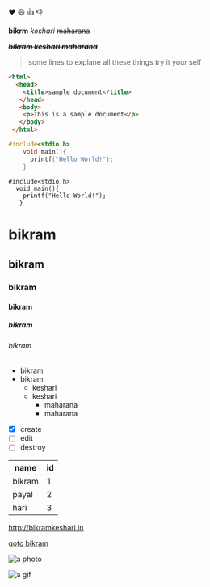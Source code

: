 :heart:
:smile:
:+1:
:-1: 
    

**bikrm**
_keshari_
~~maharana~~

**_~~bikram keshari maharana~~_**

> some lines
>to explane all these things
>try it your self

```html
<html>
  <head>
    <title>sample document</title>
   </head>
   <body>
    <p>This is a sample document</p>
   </body>
 </html>
```

```c
#include<stdio.h>
    void main(){
      printf("Hello World!");
    }
````
    #include<stdio.h>
      void main(){
        printf("Hello World!");
       }



# bikram
## bikram
### bikram
#### bikram
##### bikram
###### bikram

* bikram
* bikram 
  * keshari
  * keshari
    * maharana
    * maharana

- [x] create
- [ ] edit
- [ ] destroy

name | id 
---- | ----
bikram | 1
payal | 2
hari | 3

http://bikramkeshari.in

[goto bikram](http://www.bikramkeshari.in)

![a photo](http://www.bikramkeshari.in/favicon.png)

![a gif](https://media.giphy.com/media/WvXuLOqJeJ0I0/giphy.gif)


